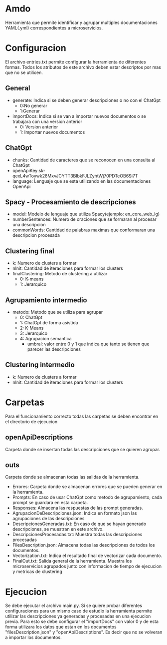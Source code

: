 # Amdo

Herramienta que permite identificar y agrupar multiples documentaciones YAML(.yml) correspondientes a microservicios.
 
# Configuracion
El archivo entries.txt permite configurar la herramienta de diferentes formas. Todos los atributos de este archivo deben estar descriptos por mas que no se utilicen.

## General
- generate: Indica si se deben generar descripciones o no con el ChatGpt
  - 0:No generar
  - 1:Generar
- importDocs: Indica si se van a importar nuevos documentos o se trabajara con una version anterior
  - 0: Version anterior
  - 1: Importar nuevos documentos
## ChatGpt
- chunks:  Cantidad de caracteres que se reconocen en una consulta al ChatGpt
- openApiKey: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
- language: Lenguaje que se esta utilizando en las documentaciones OpenApi

## Spacy - Procesamiento de descripciones
- model: Modelo de lenguaje que utiliza Spacy(ejemplo: en_core_web_lg)
- numberSentences: Numero de oraciones que se formaran al procesar una descripcion
- commonWords: Cantidad de palabras maximas que conformaran una descripcion procesada

## Clustering final
- k: Numero de clusters a formar
- nInit: Cantidad de iteraciones para formar los clusters
- finalClustering: Metodo de clustering a utilizar
  - 0: K-means
  - 1: Jerarquico

## Agrupamiento intermedio 
- metodo: Metodo que se utiliza para agrupar
  - 0: ChatGpt
  - 1: ChatGpt de forma asistida
  - 2: K-Means
  - 3: Jerarquico
  - 4: Agrupacion semantica
    - umbral: valor entre 0 y 1 que indica que tanto se tienen que parecer las descripciones

## Clustering intermedio
- k: Numero de clusters a formar
- nInit: Cantidad de iteraciones para formar los clusters

# Carpetas
Para el funcionamiento correcto todas las carpetas se deben encontrar en el directorio de ejecucion

## openApiDescriptions
Carpeta donde se insertan todas las descripciones que se quieren agrupar.

## outs
Carpeta donde se almacenan todas las salidas de la herramienta.
 - Errores: Carpeta donde se almacenan errores que se pueden generar en la herramienta.
 - Prompts: En caso de usar ChatGpt como metodo de agrupamiento, cada prompt se guardara en esta carpeta.
 - Responses: Almacena las respuestas de las prompt generadas.
 - AgrupacionDeDescripciones.json: Indica en formato json las agrupaciones de las descripciones
 - DescripcionesGeneradas.txt: En caso de que se hayan generado descripciones, se muestran en este archivo.
 - DescripcionesProcesadas.txt: Muestra todas las descripciones procesadas
 - FilesDescription.json: Almacena todas las descripciones de todos los documentos.
 - Vectorization.txt: Indica el resultado final de vectorizar cada documento.
 - FinalOut.txt: Salida general de la herramienta. Muestra los microservicios agrupados junto con informacion de tiempo de ejecucion y metricas de clustering

# Ejecucion
Se debe ejecutar el archivo main.py.
Si se quiere probar diferentes configuraciones para un mismo caso de estudio la herramienta permite utilizar las descripciones ya generadas y procesadas en una ejecucion previa.
Para esto se debe configurar el "importDocs" con valor 0 y de esta forma utilizara los datos que estan en los documentos "filesDescription.json" y "openApiDescriptions". Es decir que no se volveran a importar los documentos.

